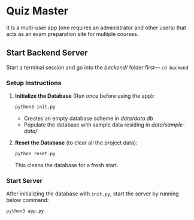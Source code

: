 # Quiz Master

It is a multi-user app (one requires an administrator and other users) that acts as an exam preparation site for multiple courses.

## Start Backend Server

Start a terminal session and go into the *backend/* folder first— `cd backend`

### Setup Instructions

1. **Initialize the Database** (Run once before using the app):

   ```bash
   python3 init.py
   ```

   - Creates an empty database scheme in *data/data.db*
   - Populate the database with sample data residing in *data/sample-data/*

2. **Reset the Database** (to clear all the project data):

   ```bash
   python reset.py
   ```
   
   This cleans the database for a fresh start.

### Start Server

After initializing the database with `init.py`, start the server by running below command:

```python
python3 app.py
```